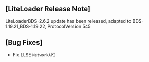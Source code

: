 ## [LiteLoader Release Note]
LiteLoaderBDS-2.6.2 update has been released, adapted to BDS-1.19.21,BDS-1.19.22, ProtocolVersion 545

## [Bug Fixes]
- Fix LLSE `NetworkAPI`